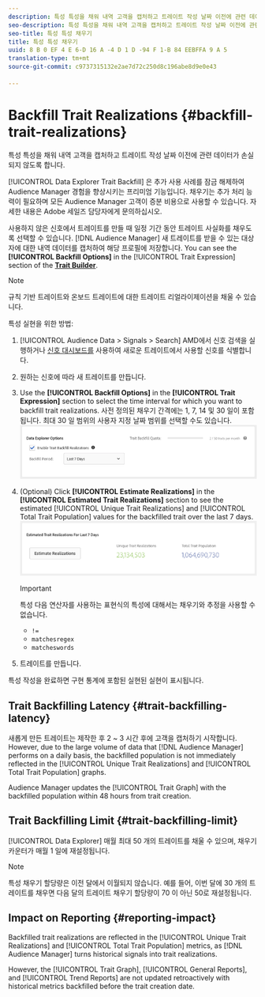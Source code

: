 ```yaml
---
description: 특성 특성을 채워 내역 고객을 캡처하고 트레이트 작성 날짜 이전에 관련 데이터가 손실되지 않도록 합니다.
seo-description: 특성 특성을 채워 내역 고객을 캡처하고 트레이트 작성 날짜 이전에 관련 데이터가 손실되지 않도록 합니다.
seo-title: 특성 특성 채우기
title: 특성 특성 채우기
uuid: 8 B 0 EF 4 E 6-D 16 A -4 D 1 D -94 F 1-B 84 EEBFFA 9 A 5
translation-type: tm+mt
source-git-commit: c9737315132e2ae7d72c250d8c196abe8d9e0e43

---
```



# Backfill Trait Realizations {#backfill-trait-realizations}

특성 특성을 채워 내역 고객을 캡처하고 트레이트 작성 날짜 이전에 관련 데이터가 손실되지 않도록 합니다.

[!UICONTROL Data Explorer Trait Backfill] 은 추가 사용 사례를 잠금 해제하여 Audience Manager 경험을 향상시키는 프리미엄 기능입니다. 채우기는 추가 처리 능력이 필요하며 모든 Audience Manager 고객이 증분 비용으로 사용할 수 있습니다. 자세한 내용은 Adobe 세일즈 담당자에게 문의하십시오.

사용하지 않은 신호에서 트레이트를 만들 때 일정 기간 동안 트레이트 사실화를 채우도록 선택할 수 있습니다. [!DNL Audience Manager] 새 트레이트를 받을 수 있는 대상자에 대한 내역 데이터를 캡처하여 해당 프로필에 저장합니다. You can see the **[!UICONTROL Backfill Options]** in the [!UICONTROL Trait Expression] section of the **[Trait Builder](../../features/traits/about-trait-builder.md)**.

>[!NOTE]
>
>규칙 기반 트레이트와 온보드 트레이트에 대한 트레이트 리얼라이제이션을 채울 수 있습니다.

특성 실현을 위한 방법:

1. [!UICONTROL Audience Data > Signals > Search] AMD에서 신호 검색을 실행하거나 [신호 대시보드를](../../features/data-explorer/data-explorer-signals-dashboard.md) 사용하여 새로운 트레이트에서 사용할 신호를 식별합니다.
1. 원하는 신호에 따라 새 트레이트를 만듭니다.
1. Use the **[!UICONTROL Backfill Options]** in the **[!UICONTROL Trait Expression]** section to select the time interval for which you want to backfill trait realizations. 사전 정의된 채우기 간격에는 1, 7, 14 및 30 일이 포함됩니다. 최대 30 일 범위의 사용자 지정 날짜 범위를 선택할 수도 있습니다.
   ![](assets/signals-trait-backfill.png)
1. (Optional) Click **[!UICONTROL Estimate Realizations]** in the **[!UICONTROL Estimated Trait Realizations]** section to see the estimated [!UICONTROL Unique Trait Realizations] and [!UICONTROL Total Trait Population] values for the backfilled trait over the last 7 days.
   ![](assets/estimate-trait-realizations.png)
   >[!IMPORTANT]
   >
   >특성 다음 연산자를 사용하는 표현식의 특성에 대해서는 채우기와 추정을 사용할 수 없습니다.
   >    * `!=`
   >    * `matchesregex`
   >    * `matcheswords`

1. 트레이트를 만듭니다.

특성 작성을 완료하면 구현 통계에 포함된 실현된 실현이 표시됩니다.

## Trait Backfilling Latency {#trait-backfilling-latency}

새롭게 만든 트레이트는 제작한 후 2 ~ 3 시간 후에 고객을 캡처하기 시작합니다. However, due to the large volume of data that [!DNL Audience Manager] performs on a daily basis, the backfilled population is not immediately reflected in the [!UICONTROL Unique Trait Realizations] and [!UICONTROL Total Trait Population] graphs.

Audience Manager updates the [!UICONTROL Trait Graph] with the backfilled population within 48 hours from trait creation.

## Trait Backfilling Limit {#trait-backfilling-limit}

[!UICONTROL Data Explorer] 매월 최대 50 개의 트레이트를 채울 수 있으며, 채우기 카운터가 매월 1 일에 재설정됩니다.

>[!NOTE]
>
>특성 채우기 할당량은 이전 달에서 이월되지 않습니다. 예를 들어, 이번 달에 30 개의 트레이트를 채우면 다음 달의 트레이트 채우기 할당량이 70 이 아닌 50로 재설정됩니다.

## Impact on Reporting {#reporting-impact}

Backfilled trait realizations are reflected in the [!UICONTROL Unique Trait Realizations] and [!UICONTROL Total Trait Population] metrics, as [!DNL Audience Manager] turns historical signals into trait realizations.

However, the [!UICONTROL Trait Graph], [!UICONTROL General Reports], and [!UICONTROL Trend Reports] are not updated retroactively with historical metrics backfilled before the trait creation date.